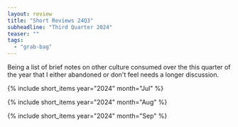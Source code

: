```yaml
---
layout: review
title: "Short Reviews 24Q3"
subheadline: "Third Quarter 2024"
teaser: ""
tags:
  - "grab-bag"
---
```


Being a list of brief notes on other culture consumed over the this quarter of the year that I either abandoned or don't feel needs a longer discussion.

{% include short_items year="2024" month="Jul" %}

{% include short_items year="2024" month="Aug" %}

{% include short_items year="2024" month="Sep" %}